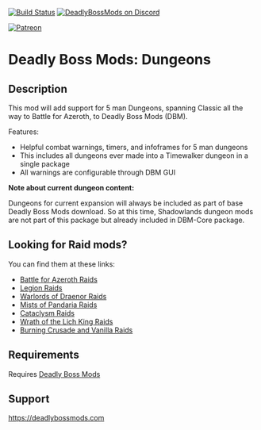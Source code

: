 [![Build Status](https://github.com/DeadlyBossMods/DBM-Dungeons/workflows/CI/badge.svg)](https://github.com/DeadlyBossMods/DBM-Dungeons/actions?workflow=CI)
[![DeadlyBossMods on Discord](https://img.shields.io/badge/discord-DeadlyBossMods-738bd7.svg?style=flat)](https://discord.gg/DeadlyBossMods) 

[![Patreon](https://media.forgecdn.net/attachments/76/25/patreon-medium-button.png)](https://www.patreon.com/deadlybossmods)

Deadly Boss Mods: Dungeons
==========================

Description
-----------
This mod will add support for 5 man Dungeons, spanning Classic all the way to Battle for Azeroth, to Deadly Boss Mods (DBM).

Features:
* Helpful combat warnings, timers, and infoframes for 5 man dungeons
* This includes all dungeons ever made into a Timewalker dungeon in a single package
* All warnings are configurable through DBM GUI

**Note about current dungeon content:**

Dungeons for current expansion will always be included as part of base Deadly Boss Mods download. So at this time, Shadowlands dungeon mods are not part of this package but already included in DBM-Core package.

Looking for Raid mods?
----------------------
You can find them at these links:
* [Battle for Azeroth Raids](https://wow.curseforge.com/projects/deadly-boss-mods-dbm-bfa)
* [Legion Raids](https://wow.curseforge.com/projects/deadly-boss-mods-dbm-legion)
* [Warlords of Draenor Raids](https://wow.curseforge.com/projects/deadly-boss-mods-wod)
* [Mists of Pandaria Raids](https://wow.curseforge.com/projects/deadly-boss-mods-mop)
* [Cataclysm Raids](https://wow.curseforge.com/projects/deadly-boss-mods-cataclysm-mods)
* [Wrath of the Lich King Raids](https://wow.curseforge.com/projects/deadly-boss-mods-wotlk)
* [Burning Crusade and Vanilla Raids](https://wow.curseforge.com/projects/dbm-bc)

Requirements
------------
Requires [Deadly Boss Mods](https://curseforge.com/wow/addons/deadly-boss-mods)

Support
-------
https://deadlybossmods.com
